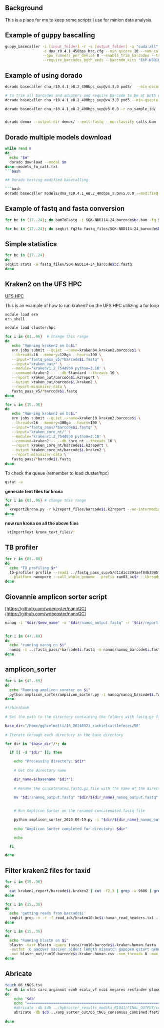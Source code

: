 ## Background

This is a place for me to keep some scripts I use for minion data analysis.


## Example of guppy bascalling

```bash
guppy_basecaller -i [input_folder] -r -s [output_folder] -x "cuda:all" \
                 -c dna_r9.4.1_450bps_hac.cfg --min_qscore 10 --num_callers 4 \
                 --gpu_runners_per_device 8 --enable_trim_barcodes --trim_adapters \
                 --require_barcodes_both_ends --barcode_kits "EXP-NBD104 EXP-NBD114"
```

## Example of using dorado

```bash
dorado basecaller dna_r10.4.1_e8.2_400bps_sup@v4.3.0 pod5/  --min-qscore 10 --kit-name SQK-NBD114-24 > calls.bam

# to trim all barcodes and adapters and require barcode to be at both ends
dorado basecaller dna_r10.4.1_e8.2_400bps_sup@v4.3.0 pod5 --min-qscore 10 --kit-name SQK-NBD114-24 --barcode-both-ends --trim all > calls.bam

dorado basecaller dna_r10.4.1_e8.2_400bps_sup@v5.0.0 -r no_sample_id/ --min-qscore 10 --kit-name SQK-NBD114-96 --barcode-both-ends --trim all > calls.bam


dorado demux --output-dir demux/ --emit-fastq --no-classify calls.bam
```

## Dorado multiple models download

```bash
while read m
do
  echo "$m"
  dorado download --model $m  
done <models_to_call.txt 
```bash

## Dorado testing modified basecalling

```bash
dorado basecaller models/dna_r10.4.1_e8.2_400bps_sup@v5.0.0 --modified-bases-models models/dna_r10.4.1_e8.2_400bps_sup@v5.0.0_4mC_5mC@v3, models/dna_r10.4.1_e8.2_400bps_sup@v5.0.0_5mC_5hmC@v3, models/dna_r10.4.1_e8.2_400bps_sup@v5.0.0_5mCG_5hmCG@v3, models/dna_r10.4.1_e8.2_400bps_sup@v5.0.0_6mA@v3 -r ../pod5/ --min-qscore 10 --kit-name SQK-NBD114-96 --barcode-both-ends --trim all > calls_sub_v5_epi.bam
```



## Example of fastq and fasta conversion

```bash
for bc in {17..24}; do bamToFastq -i SQK-NBD114-24_barcode$bc.bam -fq SQK-NBD114-24_barcode$bc.fastq; done

for bc in {17..24}; do seqkit fq2fa fastq_files/SQK-NBD114-24_barcode$bc.fastq  > fasta_files/SQK-NBD114-24_barcode$bc.fasta; done
```

## Simple statistics

```bash
for bc in {17..24}
do
seqkit stats -a fastq_files/SQK-NBD114-24_barcode$bc.fastq 
done
```

## Kraken2 on the UFS HPC
[UFS HPC](https://docs.ern.ufs.ac.za)

This is an example of how to run kraken2 on the UFS HPC utilizing a for loop

```bash
module load ern
ern_shell
```
```bash
module load cluster/hpc
```


```bash
for i in {01..96}  # change this range
do
   echo "Running kraken2 on bc$i"
   ern jobs submit --quiet --name=kraken04.kraken2.barcode$i \
   --threads=16 --memory=128gb --hours=100 \
   --input="fastq_pass_v5/*barcode$i.fastq" \
   --input="kraken_out/" \
   --module='kraken/1.2_754d9b0 python=3.10' \
   --command=kraken2 -- --db Standard --threads 16 \
   --report kraken_out/barcode$i.k2report \
   --output kraken_out/barcode$i.kraken2 \
   --report-minimizer-data \
   fastq_pass_v5/*barcode$i.fastq
done
```
```bash
for i in {15..36}
do
   echo "Running kraken2 on bc$i"
   ern jobs submit --quiet --name=kraken10.kraken2.barcode$i \
   --threads=16 --memory=300gb --hours=100 \
   --input="fastq_pass/*barcode$i.fastq" \
   --input="kraken_core_nt/" \
   --module='kraken/1.2_754d9b0 python=3.10' \
   --command=kraken2 -- --db core_nt --threads 16 \
   --report kraken_core_nt/barcode$i.k2report \
   --output kraken_core_nt/barcode$i.kraken2 \
   --report-minimizer-data \
   fastq_pass/*barcode$i.fastq
done
```



To check the queue (remember to load cluster/hpc)
```bash
qstat -a
```

**generate text files for krona**

```bash
for i in {01..96} # change this range
do
  kreport2krona.py -r k2report_files/barcode$i.k2report --no-intermediate-ranks -o krona_text_files/barcode$i-krona.txt
done

```
**now run krona on all the above files**

```bash
 ktImportText krona_text_files/*
```
## TB profiler
```bash
for r in {03..08}
do
  echo "TB profiling $r"
  tb-profiler profile --read1 ../fastq_pass_supv5/d11d1c3891aef84b30857ebf795a74e93095769e_SQK-NBD114-96_barcode$r.fastq \
  --platform nanopore --call_whole_genome --prefix run03_bc$r --threads 6 --csv --snp_dist 5
done
```

## Giovannie amplicon sorter script

[https://github.com/wdecoster/nanoQC](https://github.com/wdecoster/nanoQC)

```bash
nanoq -i "$dir/$new_name" -o "$dir/nanoq_output.fastq" -r "$dir/report.txt" -m 1000 -q 12
 
```

```bash
for i in {47..69}
do
  echo "running nanoq on $i"
  nanoq -i ../fastq_pass/*barcode$i.fastq -o nanoq/nanoq_barcode$i.fastq -q 12 -r nanoq/nanoq_barcode$i-report.txt -m 2000
done

```

## amplicon_sorter
```bash
for i in {47..69}
do
  echo "Running amplicon soreter on $i"
  python amplicon_sorter/amplicon_sorter.py -i nanoq/nanoq_barcode$i.fastq -o amp_sorter_out/bc$i-amp_sorter_out_q12_max200000 -min 50 -max 2000 -np 16 -maxr 200000
done
```



```bash
#!/bin/bash
 
# Set the path to the directory containing the folders with fastq.gz files

base_dir="/home/gghielmetti/16_20240321_rachielcattlefeces/50"
 
# Iterate through each directory in the base directory

for dir in "$base_dir"/*; do

  if [[ -d "$dir" ]]; then

    echo "Processing directory: $dir"
 
    # Get the directory name

    dir_name=$(basename "$dir")
 
    # Rename the concatenated.fastq.gz file with the name of the directory

    mv "$dir/nanoq_output.fastq" "$dir/${dir_name}_nanoq_output.fastq"
 
 
    # Run Amplicon Sorter on the renamed concatenated.fastq file

    python amplicon_sorter_2023-06-19.py -i "$dir/${dir_name}_nanoq_output.fastq" -o "$dir/amplicon_output_q12_max200000" -min 50 -max 2000 -np 16 -maxr 200000
 
    echo "Amplicon Sorter completed for directory: $dir"

    echo

  fi

done

```


## Filter kraken2 files for taxid

```bash
for i in {15..36}
do
  cat kraken2_report/barcode$i.kraken2 | cut -f2,3 | grep -w 9606 | grep -v '\-9606-' > human/kraken10-bc$i-human_read_headers.txt
done
```

```bash
for i in {15..36}
do
  echo 'getting reads from barcode$i'
  seqkit grep -n -r -f read_ids/kraken10-bc$i-human_read_headers.txt ../kraken10.kraken2.barcode$i/fastq_pass/*barcode$i.fastq > fastq/run10-barcode$i-kraken-human.fastq
done
```

```bash
for i in {15..36}
do
  echo "Running blastn on $i"
  blastn -task blastn -query fasta/run10-barcode$i-kraken-human.fasta -db /storage/AUX_1T_SSD/blastDBs/nt \
  -outfmt '6 qaccver saccver pident length mismatch gapopen qstart qend sstart send evalue bitscore stitle staxid' \
  -out blastn_out/run10-barcode$i-kraken-human.csv -num_threads 8 -max_hsps 20
done
```

## Abricate

```bash
touch 06_tNGS.tsv
for db in vfdb card argannot ecoh ecoli_vf ncbi megares resfinder plasmidfinder
do
    echo "$db" 
    echo "=================================================================>"
    #abricate -db $db ../hybracter_results_medaka_R1041/FINAL_OUTPUT/complete/*.fasta >> 03_complete_abricate.tsv
    abricate -db $db ../amp_sorter_out/06_tNGS_consensus_combined.fasta >> 06_tNGS.tsv
    
done
```
